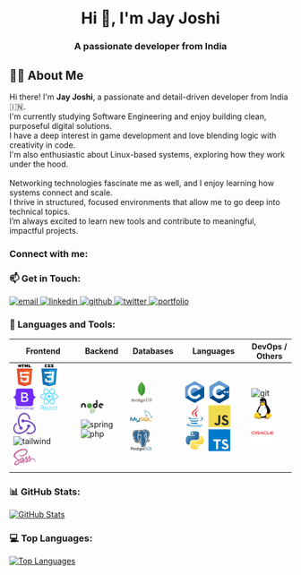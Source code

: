 <h1 align="center">Hi 👋, I'm Jay Joshi</h1>
<h3 align="center">A passionate developer from India</h3>

<h2>👨‍💻 About Me</h2>

<p>
  Hi there! I'm <strong>Jay Joshi</strong>, a passionate  
  and detail-driven developer from India 🇮🇳.<br>
  I'm currently studying Software Engineering and  
  enjoy building clean, purposeful digital solutions.<br>
  I have a deep interest in game development  
  and love blending logic with creativity in code.<br>
  I'm also enthusiastic about Linux-based systems,  
  exploring how they work under the hood.<br><br>
  Networking technologies fascinate me as well, and  
  I enjoy learning how systems connect and scale.<br>
  I thrive in structured, focused environments that  
  allow me to go deep into technical topics.<br>
  I’m always excited to learn new tools  
  and contribute to meaningful, impactful projects.
</p>


<h3 align="left">Connect with me:</h3>
<h3 align="left">📫 Get in Touch:</h3>

<p align="left">
  <a href="mailto:your.email@example.com" target="_blank">
    <img src="https://img.shields.io/badge/Email-D14836?style=for-the-badge&logo=gmail&logoColor=white" alt="email"/>
  </a>
  <a href="https://linkedin.com/in/yourlinkedin" target="_blank">
    <img src="https://img.shields.io/badge/LinkedIn-0077B5?style=for-the-badge&logo=linkedin&logoColor=white" alt="linkedin"/>
  </a>
  <a href="https://github.com/yourusername" target="_blank">
    <img src="https://img.shields.io/badge/GitHub-100000?style=for-the-badge&logo=github&logoColor=white" alt="github"/>
  </a>
  <a href="https://twitter.com/yourtwitter" target="_blank">
    <img src="https://img.shields.io/badge/Twitter-1DA1F2?style=for-the-badge&logo=twitter&logoColor=white" alt="twitter"/>
  </a>
  <a href="https://portfolio.yourdomain.com" target="_blank">
    <img src="https://img.shields.io/badge/Portfolio-000000?style=for-the-badge&logo=vercel&logoColor=white" alt="portfolio"/>
  </a>
</p>

<p align="left">
</p>

<h3 align="left">🚀 Languages and Tools:</h3>

<table>
  <thead>
    <tr>
      <th>Frontend</th>
      <th>Backend</th>
      <th>Databases</th>
      <th>Languages</th>
      <th>DevOps / Others</th>
    </tr>
  </thead>
  <tbody>
    <tr>
      <td><img src="https://raw.githubusercontent.com/devicons/devicon/master/icons/html5/html5-original-wordmark.svg" alt="html5" width="40" height="40"/>
          <img src="https://raw.githubusercontent.com/devicons/devicon/master/icons/css3/css3-original-wordmark.svg" alt="css3" width="40" height="40"/>
          <img src="https://raw.githubusercontent.com/devicons/devicon/master/icons/bootstrap/bootstrap-plain-wordmark.svg" alt="bootstrap" width="40" height="40"/>
          <img src="https://raw.githubusercontent.com/devicons/devicon/master/icons/react/react-original-wordmark.svg" alt="react" width="40" height="40"/>
          <img src="https://raw.githubusercontent.com/devicons/devicon/master/icons/redux/redux-original.svg" alt="redux" width="40" height="40"/>
          <img src="https://www.vectorlogo.zone/logos/tailwindcss/tailwindcss-icon.svg" alt="tailwind" width="40" height="40"/>
          <img src="https://raw.githubusercontent.com/devicons/devicon/master/icons/sass/sass-original.svg" alt="sass" width="40" height="40"/>
      </td>
      <td><img src="https://raw.githubusercontent.com/devicons/devicon/master/icons/nodejs/nodejs-original-wordmark.svg" alt="nodejs" width="40" height="40"/>
          <img src="https://www.vectorlogo.zone/logos/springio/springio-icon.svg" alt="spring" width="40" height="40"/>
          <img src="https://www.php.net/images/logos/php-logo.svg" alt="php" width="40" height="40"/>
      </td>
      <td><img src="https://raw.githubusercontent.com/devicons/devicon/master/icons/mongodb/mongodb-original-wordmark.svg" alt="mongodb" width="40" height="40"/>
          <img src="https://raw.githubusercontent.com/devicons/devicon/master/icons/mysql/mysql-original-wordmark.svg" alt="mysql" width="40" height="40"/>
          <img src="https://raw.githubusercontent.com/devicons/devicon/master/icons/postgresql/postgresql-original-wordmark.svg" alt="postgresql" width="40" height="40"/>
      </td>
      <td><img src="https://raw.githubusercontent.com/devicons/devicon/master/icons/c/c-original.svg" alt="c" width="40" height="40"/>
          <img src="https://raw.githubusercontent.com/devicons/devicon/master/icons/cplusplus/cplusplus-original.svg" alt="cplusplus" width="40" height="40"/>
          <img src="https://raw.githubusercontent.com/devicons/devicon/master/icons/java/java-original.svg" alt="java" width="40" height="40"/>
          <img src="https://raw.githubusercontent.com/devicons/devicon/master/icons/javascript/javascript-original.svg" alt="javascript" width="40" height="40"/>
          <img src="https://raw.githubusercontent.com/devicons/devicon/master/icons/python/python-original.svg" alt="python" width="40" height="40"/>
          <img src="https://raw.githubusercontent.com/devicons/devicon/master/icons/typescript/typescript-original.svg" alt="typescript" width="40" height="40"/>
      </td>
      <td><img src="https://www.vectorlogo.zone/logos/git-scm/git-scm-icon.svg" alt="git" width="40" height="40"/>
          <img src="https://raw.githubusercontent.com/devicons/devicon/master/icons/linux/linux-original.svg" alt="linux" width="40" height="40"/>
          <img src="https://raw.githubusercontent.com/devicons/devicon/master/icons/oracle/oracle-original.svg" alt="oracle" width="40" height="40"/>
      </td>
    </tr>
  </tbody>
</table>
<h3 align="left">📊 GitHub Stats:</h3>
<p align="left">
  <a href="https://github.com/Bharatdwaj3">
    <img src="https://github-readme-stats.vercel.app/api?username=yourusername&show_icons=true&hide_title=true&count_private=true&hide=prs&theme=radical" alt="GitHub Stats" />
  </a>
</p>

<h3 align="left">💻 Top Languages:</h3>
<p align="left">
  <a href="https://github.com/Bharatdwaj3">
    <img src="https://github-readme-stats.vercel.app/api/top-langs/?username=Bharatdwaj3&layout=compact&theme=radical" alt="Top Languages" />
  </a>
</p>


